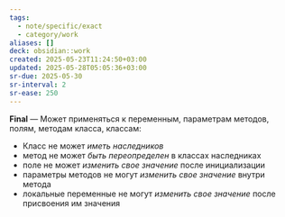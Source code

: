 ```yaml
---
tags:
  - note/specific/exact
  - category/work
aliases: []
deck: obsidian::work
created: 2025-05-23T11:24:50+03:00
updated: 2025-05-28T05:05:36+03:00
sr-due: 2025-05-30
sr-interval: 2
sr-ease: 250
---
```


**Final**
—
Может применяться к переменным, параметрам методов, полям, методам класса, классам:
- Класс не может *иметь наследников*
- метод не может *быть переопределен* в классах наследниках
- поле не может *изменить свое значение* после инициализации
- параметры методов не могут *изменить свое значение* внутри метода
- локальные переменные не могут *изменить свое значение* после присвоения им значения
